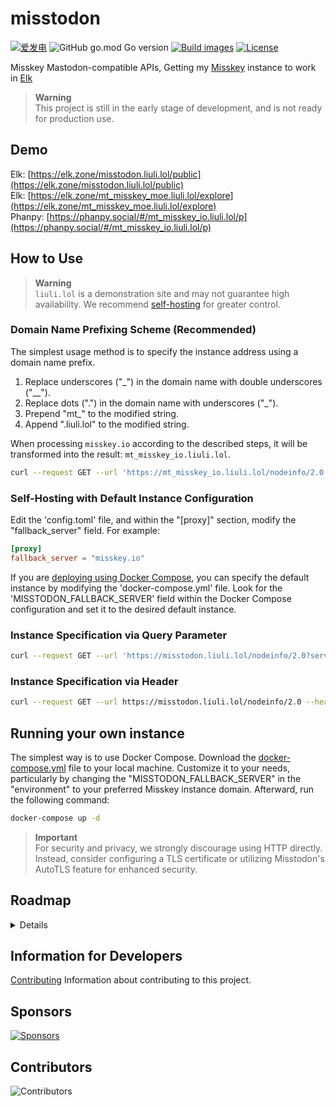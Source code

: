 # misstodon

[![爱发电](https://img.shields.io/badge/dynamic/json?url=https%3A%2F%2Fafdian.net%2Fapi%2Fuser%2Fget-profile%3Fuser_id%3D75e549844b5111ed8df552540025c377&query=%24.data.user.name&label=%E7%88%B1%E5%8F%91%E7%94%B5&color=%23946ce6)](https://afdian.net/a/gizmo)
![GitHub go.mod Go version](https://img.shields.io/github/go-mod/go-version/gizmo-ds/misstodon?style=flat-square)
[![Build images](https://img.shields.io/github/actions/workflow/status/gizmo-ds/misstodon/images.yaml?branch=main&label=docker%20image&style=flat-square)](https://github.com/gizmo-ds/misstodon/actions/workflows/images.yaml)
[![License](https://img.shields.io/github/license/gizmo-ds/misstodon?style=flat-square)](./LICENSE)

Misskey Mastodon-compatible APIs, Getting my [Misskey](https://github.com/misskey-dev/misskey/tree/13.2.0) instance to work in [Elk](https://github.com/elk-zone/elk)

> **Warning**  
> This project is still in the early stage of development, and is not ready for production use.

## Demo

Elk: [https://elk.zone/misstodon.liuli.lol/public](https://elk.zone/misstodon.liuli.lol/public)  
Elk: [https://elk.zone/mt_misskey_moe.liuli.lol/explore](https://elk.zone/mt_misskey_moe.liuli.lol/explore)  
Phanpy: [https://phanpy.social/#/mt_misskey_io.liuli.lol/p](https://phanpy.social/#/mt_misskey_io.liuli.lol/p)

## How to Use

> **Warning**  
> `liuli.lol` is a demonstration site and may not guarantee high availability. We recommend [self-hosting](#running-your-own-instance) for greater control.

### Domain Name Prefixing Scheme (Recommended)

The simplest usage method is to specify the instance address using a domain name prefix.

1. Replace underscores ("\_") in the domain name with double underscores ("\_\_").
2. Replace dots (".") in the domain name with underscores ("\_").
3. Prepend "mt\_" to the modified string.
4. Append ".liuli.lol" to the modified string.

When processing `misskey.io` according to the described steps, it will be transformed into the result: `mt_misskey_io.liuli.lol`.

```bash
curl --request GET --url 'https://mt_misskey_io.liuli.lol/nodeinfo/2.0' | jq .
```

### Self-Hosting with Default Instance Configuration

Edit the 'config.toml' file, and within the "[proxy]" section, modify the "fallback_server" field. For example:

```toml
[proxy]
fallback_server = "misskey.io"
```

If you are [deploying using Docker Compose](#running-your-own-instance), you can specify the default instance by modifying the 'docker-compose.yml' file. Look for the 'MISSTODON_FALLBACK_SERVER' field within the Docker Compose configuration and set it to the desired default instance.

### Instance Specification via Query Parameter

```bash
curl --request GET --url 'https://misstodon.liuli.lol/nodeinfo/2.0?server=misskey.io' | jq .
```

### Instance Specification via Header

```bash
curl --request GET --url https://misstodon.liuli.lol/nodeinfo/2.0 --header 'x-proxy-server: misskey.io' | jq .
```

## Running your own instance

The simplest way is to use Docker Compose. Download the [docker-compose.yml](https://github.com/gizmo-ds/misstodon/raw/main/docker-compose.yml) file to your local machine. Customize it to your needs, particularly by changing the "MISSTODON_FALLBACK_SERVER" in the "environment" to your preferred Misskey instance domain. Afterward, run the following command:

```bash
docker-compose up -d
```

> **Important**  
> For security and privacy, we strongly discourage using HTTP directly. Instead, consider configuring a TLS certificate or utilizing Misstodon's AutoTLS feature for enhanced security.

## Roadmap

<details>

- [x] .well-known
  - [x] `GET` /.well-known/host-meta
  - [x] `GET` /.well-known/webfinger
  - [x] `GET` /.well-known/nodeinfo
  - [x] `GET` /.well-known/change-password
- [x] Nodeinfo
  - [x] `GET` /nodeinfo/2.0
- [ ] Auth
  - [x] `GET` /oauth/authorize
  - [x] `POST` /oauth/token
  - [x] `POST` /api/v1/apps
  - [ ] `GET` /api/v1/apps/verify_credentials
- [x] Instance
  - [x] `GET` /api/v1/instance
  - [x] `GET` /api/v1/custom_emojis
- [ ] Accounts
  - [x] `GET` /api/v1/accounts/lookup
  - [x] `GET` /api/v1/accounts/:user_id
  - [x] `GET` /api/v1/accounts/verify_credentials
  - [ ] `PATCH` /api/v1/accounts/update_credentials
  - [x] `GET` /api/v1/accounts/relationships
  - [ ] `GET` /api/v1/accounts/:user_id/statuses
  - [x] `GET` /api/v1/accounts/:user_id/following
  - [x] `GET` /api/v1/accounts/:user_id/followers
  - [x] `POST` /api/v1/accounts/:user_id/follow
  - [x] `POST` /api/v1/accounts/:user_id/unfollow
  - [x] `GET` /api/v1/follow_requests
  - [x] `POST` /api/v1/accounts/:user_id/mute
  - [x] `POST` /api/v1/accounts/:user_id/unmute
  - [x] `GET` /api/v1/bookmarks
  - [x] `GET` /api/v1/favourites
  - [ ] `GET` /api/v1/preferences
- [ ] Statuses
  - [x] `POST` /api/v1/statuses
  - [x] `GET` /api/v1/statuses/:status_id
  - [ ] `DELETE` /api/v1/statuses/:status_id
  - [ ] `GET` /api/v1/statuses/:status_id/context
  - [x] `POST` /api/v1/statuses/:status_id/favourite
  - [x] `POST` /api/v1/statuses/:status_id/unfavourite
  - [x] `POST` /api/v1/statuses/:status_id/bookmark
  - [x] `POST` /api/v1/statuses/:status_id/unbookmark
  - [ ] `GET` /api/v1/statuses/:status_id/favourited_by
  - [ ] `GET` /api/v1/statuses/:status_id/reblogged_by
- [x] Timelines
  - [x] `GET` /api/v1/timelines/home
  - [x] `GET` /api/v1/timelines/public
  - [x] `GET` /api/v1/timelines/tag/:hashtag
  - [ ] `WS` /api/v1/streaming
- [ ] Notifications
  - [x] `GET` /api/v1/notifications
  - [ ] `POST` /api/v1/push/subscription
  - [ ] `GET` /api/v1/push/subscription
  - [ ] `PUT` /api/v1/push/subscription
  - [ ] `DELETE` /api/v1/push/subscription
- [ ] Search
  - [ ] `GET` /api/v2/search
- [ ] Conversations
  - [ ] `GET` /api/v1/conversations
  - [ ] `DELETE` /api/v1/conversations/:id
  - [ ] `POST` /api/v1/conversations/:id/read
- [x] Trends
  - [x] `GET` /api/v1/trends/statuses
  - [x] `GET` /api/v1/trends/tags
- [x] Media
  - [x] `POST` /api/v1/media
  - [x] `POST` /api/v2/media

</details>

## Information for Developers

[Contributing](./CONTRIBUTING.md) Information about contributing to this project.

## Sponsors

[![Sponsors](https://afdian-connect.deno.dev/sponsor.svg)](https://afdian.net/a/gizmo)

## Contributors

![Contributors](https://contributors.liuli.lol/gizmo-ds/misstodon/contributors.svg?align=left)
